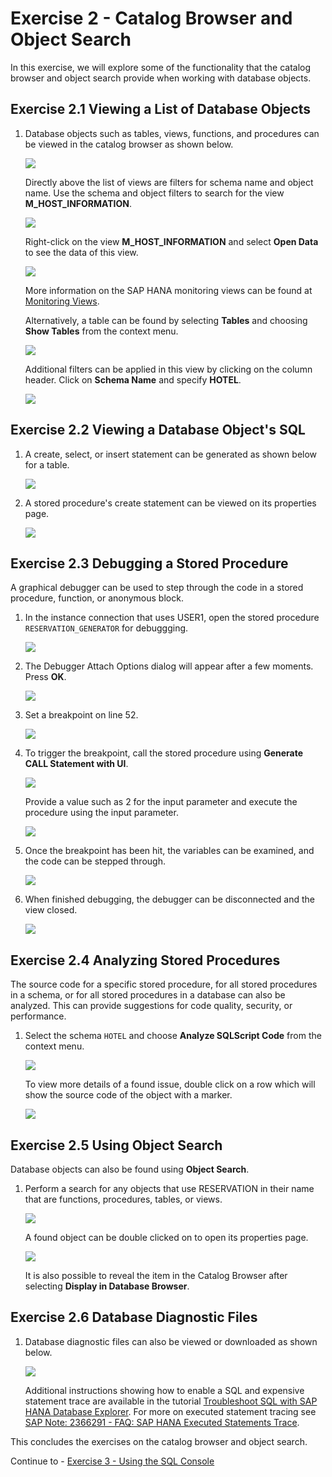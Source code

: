 # Exercise 2 - Catalog Browser and Object Search

In this exercise, we will explore some of the functionality that the catalog browser and object search provide when working with database objects.

## Exercise 2.1 Viewing a List of Database Objects

1. Database objects such as tables, views, functions, and procedures can be viewed in the catalog browser as shown below.  

    ![](images/Catalog.png)

    Directly above the list of views are filters for schema name and object name. Use the schema and object filters to search for the view **M_HOST_INFORMATION**. 
    
    ![](images/SchemaMenu.png)
    
    Right-click on the view **M_HOST_INFORMATION** and select **Open Data** to see the data of this view.  
    
    ![](images/HostView.png)

    More information on the SAP HANA monitoring views can be found at [Monitoring Views](https://help.sap.com/viewer/c1d3f60099654ecfb3fe36ac93c121bb/2021_3_QRC/en-US/d3c10d23e8334a35afa8d9bdbc102366.html). 

    Alternatively, a table can be found by selecting **Tables** and choosing **Show Tables** from the context menu.
    
    ![](images/TablesInCatalogBrowser.png)

    Additional filters can be applied in this view by clicking on the column header.  Click on **Schema Name** and specify **HOTEL**.

    ![](images/schema-filter.png)

## Exercise 2.2 Viewing a Database Object's SQL

1. A create, select, or insert statement can be generated as shown below for a table.

    ![](images/GenerateInsert.png)

2. A stored procedure's create statement can be viewed on its properties page.

    ![](images/StoredProcedureSource.png)

## Exercise 2.3 Debugging a Stored Procedure
A graphical debugger can be used to step through the code in a stored procedure, function, or anonymous block.  

1. In the instance connection that uses USER1, open the stored procedure `RESERVATION_GENERATOR` for debuggging.

    ![](images/OpenForDebugging.png)

2. The Debugger Attach Options dialog will appear after a few moments. Press **OK**.

    ![](images/debugger-attach-options.png)

3. Set a breakpoint on line 52.

    ![](images/Debugging-add-breakpoint.png)
  
4. To trigger the breakpoint, call the stored procedure using **Generate CALL Statement with UI**.

    ![](images/CallStoredProcedure.png)

    Provide a value such as 2 for the input parameter and execute the procedure using the input parameter.
    
    ![](images/Debugging-call-with-param.png)

5. Once the breakpoint has been hit, the variables can be examined, and the code can be stepped through.

    ![](images/Debugging.png)

6. When finished debugging, the debugger can be disconnected and the view closed.

    ![](images/stop-debugging.png)

## Exercise 2.4 Analyzing Stored Procedures
The source code for a specific stored procedure, for all stored procedures in a schema, or for all stored procedures in a database can also be analyzed.  This can provide suggestions for code quality, security, or performance.

1. Select the schema `HOTEL` and choose **Analyze SQLScript Code** from the context menu.

    ![](images/AnalyzeSQLScriptCode.png)

    To view more details of a found issue, double click on a row which will show the source code of the object with a marker.

    ![](images/AnalyzeSQLScriptCode2.png)
    
## Exercise 2.5 Using Object Search
Database objects can also be found using **Object Search**.  

1. Perform a search for any objects that use RESERVATION in their name that are functions, procedures, tables, or views. 

    ![](images/ObjectSearch.png)

    A found object can be double clicked on to open its properties page.

    ![](images/OpenInDatabaseBrowser.png)
    
    It is also possible to reveal the item in the Catalog Browser after selecting **Display in Database Browser**.

## Exercise 2.6 Database Diagnostic Files

1. Database diagnostic files can also be viewed or downloaded as shown below.

    ![](images/DiagnosticFiles.png)

    Additional instructions showing how to enable a SQL and expensive statement trace are available in the tutorial [Troubleshoot SQL with SAP HANA Database Explorer](https://developers.sap.com/tutorials/hana-dbx-troubleshooting.html).  For more on executed statement tracing see [SAP Note: 2366291 - FAQ: SAP HANA Executed Statements Trace](https://launchpad.support.sap.com/#/notes/2366291).

This concludes the exercises on the catalog browser and object search.

Continue to - [Exercise 3 - Using the SQL Console](../ex3/README.md)